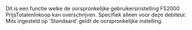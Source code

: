 Dit is een functie welke de oorspronkelijke gebruikersinstelling FS2000 PrijsTotalenInkoop kan overschrijven. Specifiek alleen voor deze debiteur.
Mits ingesteld op 'Standaard' geldt de oorspronkelijke instelling.
